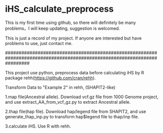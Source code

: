 # iHS_calculate_preprocess
This is my first time using github, so there will definitely be many problems，I will keep updating, suggestion is welcomed.

This is just a record of my project. If anyone are interested but have problems to use, just contact me.

#########################################################################################################################

This project use python, preprocess data before calculating iHS by R package rehh(https://github.com/cran/rehh).

Transform Data to "Example 2" in rehh, (SHAPIT2-like)

1.map file(Ancestral allele).
Download vcf.gz file from 1000 Genome project, and use extract_AA_from_vcf_gz.py to extract Ancestral allele.

2.thap file(hap file).
Download hap/legend file from SHAPIT2, and use generate_thap_inp.py to transform hap$legend file to thap/inp file.

3.calculate iHS.
Use R with rehh.
